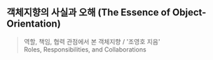 ## 객체지향의 사실과 오해 (The Essence of Object-Orientation)

> 역할, 책임, 협력 관점에서 본 객체지향 / '조영호 지음'<br/>
> Roles, Responsibilities, and Collaborations<br/>
